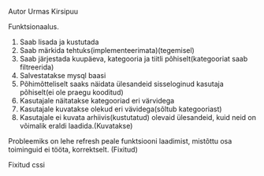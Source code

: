 
Autor Urmas Kirsipuu 

Funktsionaalus.

1. Saab lisada ja kustutada
2. Saab märkida tehtuks(implementeerimata)(tegemisel)
3. Saab järjestada kuupäeva, kategooria ja tiitli põhiselt(kategooriat saab filtreerida)
4. Salvestatakse mysql baasi
5. Põhimõtteliselt saaks näidata ülesandeid sisseloginud kasutaja põhiselt(ei ole praegu kooditud)
6. Kasutajale näitatakse kategooriad eri värvidega
7. Kasutajale kuvatakse olekud eri vävidega(sõltub kategooriast) 
8. Kasutajale ei kuvata arhiivis(kustutatud) olevaid ülesandeid, kuid neid on võimalik eraldi laadida.(Kuvatakse)

Probleemiks on lehe refresh peale funktsiooni laadimist, mistõttu osa toiminguid ei tööta, korrektselt. (Fixitud)

Fixitud cssi


